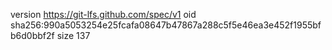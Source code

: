 version https://git-lfs.github.com/spec/v1
oid sha256:990a5053254e25fcafa08647b47867a288c5f5e46ea3e452f1955bfb6d0bbf2f
size 137
